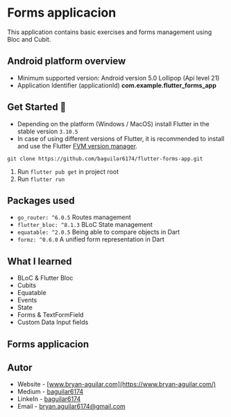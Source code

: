 # Forms applicacion
This application contains basic exercises and forms management using Bloc and Cubit.

## Android platform overview

- Minimum supported version: Android version 5.0 Lollipop (Api level 21)
- Application Identifier (applicationId) **com.example.flutter_forms_app**

## Get Started 🚀

- Depending on the platform (Windows / MacOS) install Flutter in the stable version `3.10.5`
- In case of using different versions of Flutter, it is recommended to install and use the Flutter [FVM version manager](https://fvm.app/).

```
git clone https://github.com/baguilar6174/flutter-forms-app.git
```

1. Run `flutter pub get` in project root
2. Run `flutter run`

## Packages used

* `go_router: ^6.0.5` Routes management
* `flutter_bloc: ^8.1.3` BLoC State management
* `equatable: ^2.0.5` Being able to compare objects in Dart
* `formz: ^0.6.0` A unified form representation in Dart

## What I learned

- BLoC & Flutter Bloc
- Cubits
- Equatable
- Events
- State
- Forms & TextFormField
- Custom Data Input fields

## Forms applicacion


## Autor

- Website - [www.bryan-aguilar.com](https://www.bryan-aguilar.com/)
- Medium - [baguilar6174](https://baguilar6174.medium.com/)
- LinkeIn - [baguilar6174](https://www.linkedin.com/in/baguilar6174)
- Email - [bryan.aguilar6174@gmail.com](mailto:bryan.aguilar6174@gmail.com)